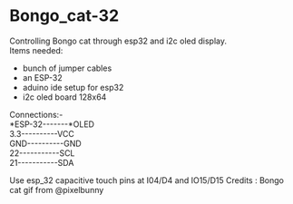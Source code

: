 # Bongo_cat-32
Controlling Bongo cat through esp32 and i2c oled display.\
Items needed:
- bunch of jumper cables
- an ESP-32
- aduino ide setup for esp32
- i2c oled board 128x64

Connections:-\
*ESP-32-------*OLED\
3.3----------VCC\
GND----------GND\
22-----------SCL\
21-----------SDA

Use esp_32 capacitive touch pins at  I04/D4 and IO15/D15
Credits : Bongo cat gif from @pixelbunny 
